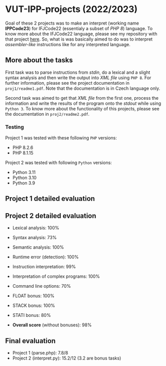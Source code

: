 # VUT-IPP-projects (2022/2023)

Goal of these 2 projects was to make an interpret (working name **IPPCode23**) for IFJCode22 (essentialy a subset of *PHP 8*) language.
To know more about the IFJCode22 language, please see my repository with that project [here](https://github.com/MOONYROS/VUT-IFJ-project).
So, what is was basically aimed to do was to interpret *assembler-like* instructions like for any interpreted language.

## More about the tasks

First task was to parse instructions from *stdin*, do a lexical and a slight syntax analysis and then write the output into *XML file* using `PHP 8`.
For further information, please see the project documentation in `proj1/readme1.pdf`. Note that the documentation is in Czech language only.

Second task was aimed to get that *XML file* from the first one, process the information and write the results of the program onto the *stdout* while using `Python 3`.
To know more about the functionality of this projects, please see the documentation in `proj2/readme2.pdf`.

### Testing

Project 1 was tested with these following `PHP` versions:

- PHP 8.2.6
- PHP 8.1.15

Project 2 was tested with following `Python` versions:

- Python 3.11
- Python 3.10
- Python 3.9

## Project 1 detailed evaluation

## Project 2 detailed evaluation

- Lexical analysis: 100%
- Syntax analysis: 73%
- Semantic analysis: 100%
- Runtime error (detection): 100%
- Instruction interpretation: 99%
- Interpretation of complex programs: 100%
- Command line options: 70%

- FLOAT bonus: 100%
- STACK bonus: 100%
- STATI bonus: 80%

- **Overall score** (without bonuses): 98%

## Final evaluation

- Project 1 (parse.php): 7.8/8
- Project 2 (interpret.py): 15.2/12 (3.2 are bonus tasks)
